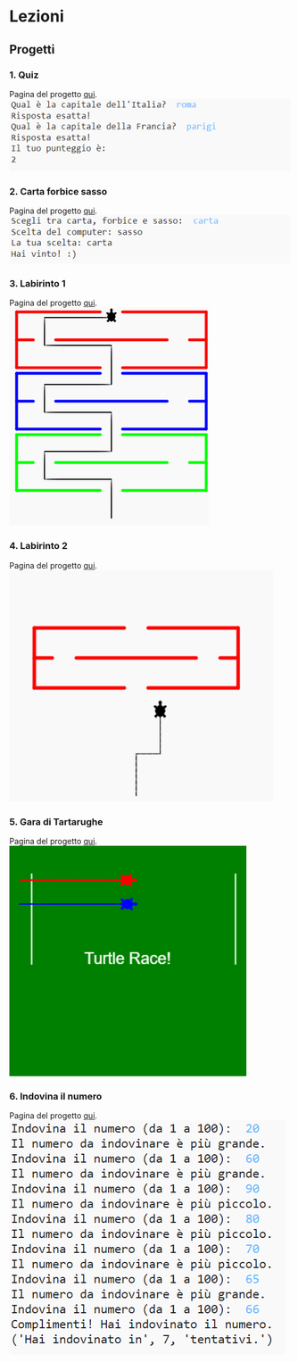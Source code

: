 # Lezioni

[//]: # (## Concetti di Teoria)

[//]: # (- [Input e Output]&#40;/lezioni/lezione1/input-output&#41;)

[//]: # (- [Variabili]&#40;/lezioni/lezione1/variabili&#41;)

[//]: # (- [Input]&#40;/lezioni/lezione1/input&#41;)

[//]: # (- [Condizioni 1]&#40;/lezioni/lezione1/condizioni&#41;)

[//]: # (- [Grafica]&#40;/lezioni/lezione4/turtle&#41;)

## Progetti

### 1. Quiz
Pagina del progetto [qui](/lezioni/lezione1/progetto1-2).
![img.png](lezione2/quiz11.png)

### 2. Carta forbice sasso
Pagina del progetto [qui](/lezioni/lezione2/progetto2-2).
![img.png](lezione2/quiz1.png)

### 3. Labirinto 1
Pagina del progetto [qui](/lezioni/lezione4/labirinto-1).
![img.png](lezione5/lab1.png)

### 4. Labirinto 2
Pagina del progetto [qui](/lezioni/lezione4/labirinto-2).
![img.png](lezione5/img.png)

### 5. Gara di Tartarughe
Pagina del progetto [qui](/lezioni/lezione5/gara-1).
![img.png](lezione6/img.png)

### 6. Indovina il numero
Pagina del progetto [qui](/lezioni/lezione7/indovina-numero).
![img.png](lezione7/img.png)